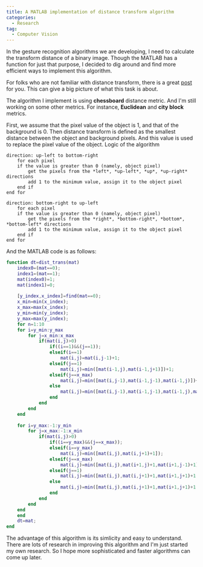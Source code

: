 ```yaml
---
title: A MATLAB implementation of distance transform algorithm
categories:
  - Research
tag:
  - Computer Vision
---
```


In the gesture recognition algorithms we are developing, I need to calculate the transform distance of a binary image. Though the MATLAB has a function for just that purpose, I decided to dig around and find more efficient ways to implement this algorithm.

For folks who are not familiar with distance transform, there is a great [post](http://homepages.inf.ed.ac.uk/rbf/HIPR2/distance.htm) for you. This can give a big picture of what this task is about.

The algorithm I implement is using **chessboard** distance metric. And I'm still working on some other metrics. For instance, **Euclidean** and **city block** metrics.

First, we assume that the pixel value of the object is 1, and that of the background is 0. Then distance transform is defined as the smallest distance between the object and background pixels. And this value is used to replace the pixel value of the object.
Logic of the algorithm

```
direction: up-left to bottom-right
	for each pixel
	if the value is greater than 0 (namely, object pixel)
		get the pixels from the *left*, *up-left*, *up*, *up-right*   directions
		add 1 to the minimum value, assign it to the object pixel
	end if
end for

direction: bottom-right to up-left
	for each pixel
	if the value is greater than 0 (namely, object pixel)
		get the pixels from the *right*, *bottom-right*, *bottom*, *bottom-left* directions
		add 1 to the minimum value, assign it to the object pixel
	end if
end for
```

And the MATLAB code is as follows:

```matlab
function dt=dist_trans(mat)
    index0=(mat==0);
    index1=(mat==1);
    mat(index0)=1;
    mat(index1)=0;
    
    [y_index,x_index]=find(mat==0);
    x_min=min(x_index);
    x_max=max(x_index);
    y_min=min(y_index);
    y_max=max(y_index);
    for n=1:10
    for i=y_min:y_max
        for j=x_min:x_max
            if(mat(i,j)>0)
                if((i==1)&&(j==1));
                elseif(i==1)
                    mat(i,j)=mat(i,j-1)+1;
                elseif(j==1)
                    mat(i,j)=min([mat(i-1,j),mat(i-1,j+1)])+1;
                elseif(j==x_max)
                    mat(i,j)=min([mat(i,j-1),mat(i-1,j-1),mat(i-1,j)])+1;
                else
                    mat(i,j)=min([mat(i,j-1),mat(i-1,j-1),mat(i-1,j),mat(i-1,j+1)])+1;
                end
            end
        end
    end
    
    for i=y_max:-1:y_min
        for j=x_max:-1:x_min
            if(mat(i,j)>0)
                if((i==y_max)&&(j==x_max));
                elseif(i==y_max)
                    mat(i,j)=min([mat(i,j),mat(i,j+1)+1]);
                elseif(j==x_max)
                    mat(i,j)=min([mat(i,j),mat(i+1,j)+1,mat(i+1,j-1)+1]);
                elseif(j==1)
                    mat(i,j)=min([mat(i,j),mat(i,j+1)+1,mat(i+1,j+1)+1,mat(i+1,j)+1]);
                else
                    mat(i,j)=min([mat(i,j),mat(i,j+1)+1,mat(i+1,j+1)+1,mat(i+1,j)+1,mat(i+1,j-1)+1]);
                end
            end
        end
    end
    end
    dt=mat;
end
```

The advantage of this algorithm is its simlicity and easy to understand. There are lots of research in improving this algorithm and I'm just started my own research. So I hope more sophisticated and faster algorithms can come up later.
